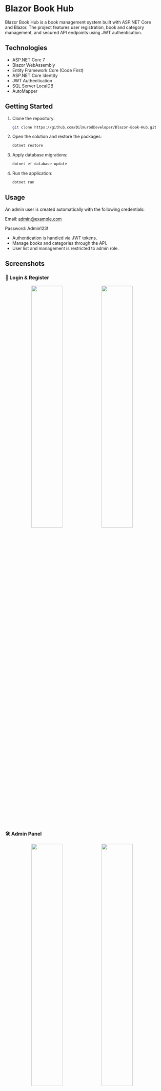 # Blazor Book Hub

Blazor Book Hub is a book management system built with ASP.NET Core and Blazor. The project features user registration, book and category management, and secured API endpoints using JWT authentication.

## Technologies

- ASP.NET Core 7
- Blazor WebAssembly
- Entity Framework Core (Code First)
- ASP.NET Core Identity
- JWT Authentication
- SQL Server LocalDB
- AutoMapper

## Getting Started

1. Clone the repository:  
   ```bash
   git clone https://github.com/DilmurodDeveloper/Blazor-Book-Hub.git
   ```
2. Open the solution and restore the packages:
    ```bash
    dotnet restore
    ```
3. Apply database migrations:
    ```bash
    dotnet ef database update
    ```
4. Run the application:
    ```bash
    dotnet run
    ```

## Usage

An admin user is created automatically with the following credentials:

Email: admin@example.com

Password: Admin123!
- Authentication is handled via JWT tokens.
- Manage books and categories through the API.
- User list and management is restricted to admin role.

## Screenshots

### 🔐 Login & Register

<p align="center">
  <img src="https://github.com/user-attachments/assets/30467fb9-0197-4208-aa2e-f8f9ac1e0089" width="45%" />
  <img src="https://github.com/user-attachments/assets/ff7ae997-e340-4c14-b2d2-9baa95edfe43" width="45%" />
</p>

### 🛠 Admin Panel

<p align="center">
  <img src="https://github.com/user-attachments/assets/be8eba94-4c58-4944-9fc9-6e798569d34e" width="45%" />
  <img src="https://github.com/user-attachments/assets/8d47d940-bd57-4172-bb45-e1e2b249b4b1" width="45%" />
</p>
<p align="center">
  <img src="https://github.com/user-attachments/assets/e209cc3e-2a31-40d5-8669-c4334db0c3df" width="45%" />
  <img src="https://github.com/user-attachments/assets/5064dd9d-b081-414c-837e-b21fb8ef74b7" width="45%" />
</p>

### 👤 User Pages

<p align="center">
  <img src="https://github.com/user-attachments/assets/b6b77068-493b-479b-be2c-f1668dade5bc" width="45%" />
  <img src="https://github.com/user-attachments/assets/540a4664-0b23-4e96-920c-0b578ceb0a6e" width="45%" />
</p>


## Author

Dilmurod Developer - [GitHub Profile](https://github.com/DilmurodDeveloper)
